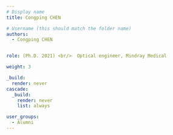 ```yaml
---
# Display name
title: Congping CHEN

# Username (this should match the folder name)
authors:
  - Congping CHEN


role: (Ph.D. 2021) <br/>  Optical engineer, Mindray Medical

weight: 3

_build:
  render: never
cascade:
  _build:
    render: never
    list: always

user_groups:
  - Alumni
---
```

